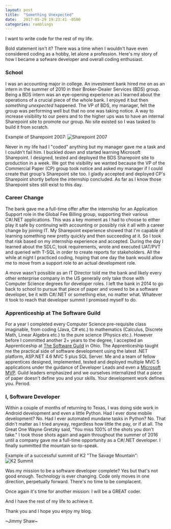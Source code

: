 ```yaml
---
layout: post
title:  "Something Unexpected"
date:   2017-05-29 19:23:41 -0500
categories: ramblings
---
```


I want to write code for the rest of my life.

Bold statement isn't it? There was a time when I wouldn't have even considered coding as a hobby, let alone a profession. Here's my story of how I became a sofware developer and overall coding enthusiast.

### School

I was an accounting major in college. An investment bank hired me on as an intern in the summer of 2010 in their Broker-Dealer Services (BDS) group. Being a BDS intern was an eye-opening experience as I learned about the operations of a crucial piece of the whole bank. I enjoyed it but then *something unexpected* happened. The VP of BDS, my manager, felt the group was performing well but that no one was taking notice. A way to increase visibility to our peers and to the higher ups was to have an internal Sharepoint site to promote our group. No site existed so I was tasked to build it from scratch.

Example of Sharepoint 2007:
![Sharepoint 2007][Sharepoint2007]

Never in my life had I "coded" anything but my manager gave me a task and I couldn't fail him. I buckled down and started learning Microsoft Sharepoint. I designed, tested and deployed the BDS Sharepoint site to production in a week. We got the visibility we wanted because the VP of the Commercial Paper (CP) group took notice and asked my manager if I could create that group's Sharepoint site too. I gladly accepted and deployed CP's Sharepoint shortly before the internship concluded. As far as I know those Sharepoint sites still exist to this day.

### Career Change

The bank gave me a full-time offer after the internship for an Application Support role in the Global Fee Billing group, supporting their various C#/.NET applications. This was a key moment as I had to choose to either play it safe by continuing with accounting or possibly risk it all with a career change by joining IT. My Sharepoint experience showed that I'm capable of learning something new pretty quickly and then succeeding at it. So I took that risk based on my internship experience and accepted. During the day I learned about the SDLC, took requirements, wrote and executed UAT/PVT and queried with T-SQL in order to create reports for stakeholders. All the while at night I practiced coding, hoping that one day the bank would allow me to move from a support role to an actual development role.

A move wasn't possible as an IT Director told me the bank and likely every other enterprise company in the US generally only take those with Computer Science degrees for developer roles. I left the bank in 2014 to go back to school to pursue that piece of paper and vowed to be a software developer, be it with C#/.NET or something else, no matter what. Whatever it took to reach that developer summit I promised myself to do.   

### Apprenticeship at The Software Guild

For a year I completed every Computer Science pre-requisite class imaginable, from coding (Java, C# etc.) to mathematics (Calculus, Discrete Math, Linear Algebra etc.) to the pure science (Physics etc.). However before I committed another 2+ years to the degree, I accepted an Apprenticeship at [The Software Guild][SoftwareGuild] in Ohio. The Apprenticeship taught me the practical side of software development using the latest .NET platform, ASP.NET 4.6 MVC 5 plus SQL Server. Me and a team of fellow apprentices designed, implemented, tested and deployed multiple MVC 5 applications under the guidance of Developer Leads and even a [Microsoft MVP][MSMVP]. Guild leaders emphasized and we ourselves internalized that a piece of paper doesn't define you and your skills. Your development work defines you. Period. 

### I, Software Developer

Within a couple of months of returning to Texas, I was doing side work in Android development and even a little Python. Had I ever done mobile development? No. Had I ever automated mundane tasks in Python? No. That didn't matter as I tried anyway, regardless how little the pay, or if at all. The Great One Wayne Gretzky said, "You miss 100% of the shots you don't take." I took those shots again and again throughout the summer of 2016 until a company gave me a full-time opportunity as a C#/.NET developer. I finally summitted the mountain so-to-speak.

Example of a successful summit of K2 "The Savage Mountain":
![K2 Summit][K2]

Was my mission to be a software developer complete? Yes but that's not good enough. Technology is ever changing. Code only moves in one direction, perpetually forward. There's no time to be complacent. 

Once again it's time for another mission: I will be a GREAT coder.

And I have the rest of my life to achieve it. 

Thank you and I hope you enjoy my blog.



~Jimmy Shaw~ 


[Sharepoint2007]: http://enterprise-dashboard.com/img/sharepoint-community-portal.png
[SoftwareGuild]: https://www.thesoftwareguild.com/curriculum/
[MSMVP]: https://mvp.microsoft.com/en-us/PublicProfile/4025435?fullName=Sarah%20E%20Dutkiewicz
[K2]: http://s30.postimg.org/8y4o6wpkh/Untitled.jpg
